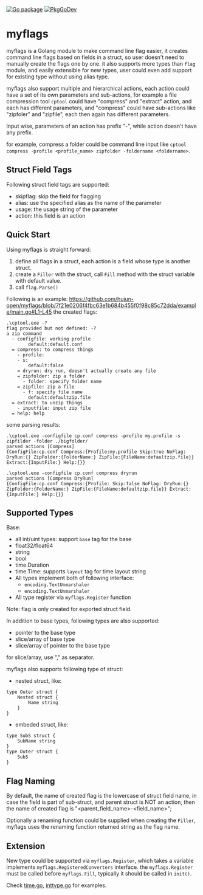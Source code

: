 [![Go package](https://github.com/hujun-open/myflags/actions/workflows/CI.yaml/badge.svg)](https://github.com/hujun-open/myflags/actions/workflows/CI.yaml)
[![PkgGoDev](https://pkg.go.dev/badge/github.com/hujun-open/myflags)](https://pkg.go.dev/github.com/hujun-open/myflags)
# myflags
myflags is a Golang module to make command line flag easier, it creates command line flags based on fields in a struct, so user doesn't need to manually create the flags one by one. it also supports more types than `flag` module, and easily extensible for new types, user could even add support for existing type without using alias type.

myflags also support multiple and hierarchical actions, each action could have a set of its own parameters and sub-actions, for example a file compression tool `cptool` could have "compress" and "extract" action, and each has different parameters, and "compress" could have sub-actions like "zipfoler" and "zipfile", each then again has different parameters. 

Input wise, parameters of an action has prefix "-", while action doesn't have any prefix.

for example, compress a folder could be command line input like `cptool compress -profile <profile_name> zipfolder -foldername <foldername>`.

## Struct Field Tags
Following struct field tags are supported:

- skipflag: skip the field for flagging
- alias: use the specified alias as the name of the parameter
- usage: the usage string of the parameter
- action: this field is an action 


## Quick Start 
Using myflags is straight forward:

1. define all flags in a struct, each action is a field whose type is another struct.
2. create a `Filler` with the struct, call `Fill` method with the struct variable with default value. 
3. call `flag.Parse()`

Following is an example:
https://github.com/hujun-open/myflags/blob/7f21e0206f4fbc63e1b684b455f0f98c85c72dda/example/main.go#L1-L45
the created flags:
```
.\cptool.exe -?
flag provided but not defined: -?
a zip command
  - configfile: working profile
        default:default.conf
  = compress: to compress things
    - profile:
    - s:
        default:false
    = dryrun: dry run, doesn't actually create any file
    = zipfolder: zip a folder
      - folder: specify folder name
    = zipfile: zip a file
      - f: specify file name
        default:defaultzip.file
  = extract: to unzip things
    - inputfile: input zip file
  = help: help

```
some parsing results:
```
.\cptool.exe -configfile cp.conf compress -profile my.profile -s zipfilder -folder ./bigfolder/
parsed actions [Compress]
{ConfigFile:cp.conf Compress:{Profile:my.profile Skip:true NoFlag: DryRun:{} ZipFolder:{FolderName:} ZipFile:{FileName:defaultzip.file}} Extract:{InputFile:} Help:{}}

.\cptool.exe -configfile cp.conf compress dryrun
parsed actions [Compress DryRun]
{ConfigFile:cp.conf Compress:{Profile: Skip:false NoFlag: DryRun:{} ZipFolder:{FolderName:} ZipFile:{FileName:defaultzip.file}} Extract:{InputFile:} Help:{}}

```



## Supported Types
Base:
- all int/uint types: support `base` tag for the base
- float32/float64
- string
- bool
- time.Duration
- time.Time: supports `layout` tag for time layout string
- All types implement both of following interface:
    - `encoding.TextUnmarshaler`
    - `encoding.TextUnmarshaler`
- All type register via `myflags.Register` function

Note: flag is only created for exported struct field.


In addition to base types, following types are also supported:

- pointer to the base type 
- slice/array of base type
- slice/array of pointer to the base type

for slice/array, use "," as separator. 

myflags also supports following type of struct:

- nested struct, like:
```
type Outer struct {
    Nested struct {
        Name string
    }
}
```

- embeded struct, like:
```
type SubS struct {
    SubName string
}
type Outer struct {
    SubS
}
```

## Flag Naming
By default, the name of created flag is the lowercase of struct field name, in case the field is part of sub-struct, and parent struct is NOT an action, then the name of created flag is "<parent_field_name>-<field_name>";
 
Optionally a renaming function could be supplied when creating the `Filler`, myflags uses the renaming function returned string as the flag name.



## Extension
New type could be supported via `myflags.Register`, which takes a variable implements `myflags.RegisteredConverters` interface. the `myflags.Register` must be called before `myflags.Fill`, typically it should be called in `init()`.

Check [time.go](time.go), [inttype.go](inttype.go) for examples.

